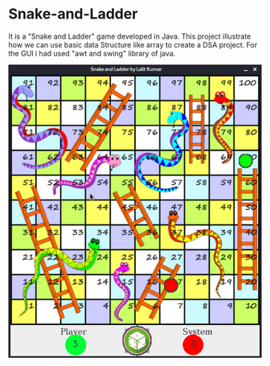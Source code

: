 # Snake-and-Ladder
It is a "Snake and Ladder" game developed in Java. This project illustrate how we can use basic data Structure like array to create a DSA project.
For the GUI i had  used "awt and swing" library of java.

![gui](https://github.com/lalitkashyapkumar/Snake-and-Ladder/blob/master/src/images/image1.png)
